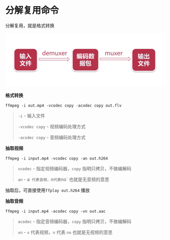 # 分解复用命令

分解复用，就是格式转换

![013](https://github.com/winfredzen/VideoAudio/blob/main/Level1/images/013.png)



**格式转换**

```shell
ffmpeg -i out.mp4 -vcodec copy -acodec copy out.flv
```

> `-i` - 输入文件
>
> `-vcodec copy` - 视频编码处理方式
>
> `-acodec copy` - 音频编码处理方式



**抽取视频**

```shell
ffmpeg -i input.mp4 -vcodec copy -an out.h264
```

> `vcodec` -  指定视频编码器，`copy` 指明只拷贝，不做编解码
>
> `an` - a` 代表音频，`n` 代表 `no` 也就是无音频的意思

抽取后，可直接使用`ffplay out.h264` 播放



**抽取音频**

```shell
ffmpeg -i input.mp4 -acodec copy -vn out.aac
```

> `acodec` - 指定音频编码器，`copy` 指明只拷贝，不做编解码
>
> `vn` - `v` 代表视频，`n` 代表 `no` 也就是无视频的意思





















